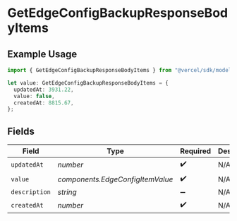 # GetEdgeConfigBackupResponseBodyItems

## Example Usage

```typescript
import { GetEdgeConfigBackupResponseBodyItems } from "@vercel/sdk/models/operations/getedgeconfigbackup.js";

let value: GetEdgeConfigBackupResponseBodyItems = {
  updatedAt: 3931.22,
  value: false,
  createdAt: 8815.67,
};
```

## Fields

| Field                            | Type                             | Required                         | Description                      |
| -------------------------------- | -------------------------------- | -------------------------------- | -------------------------------- |
| `updatedAt`                      | *number*                         | :heavy_check_mark:               | N/A                              |
| `value`                          | *components.EdgeConfigItemValue* | :heavy_check_mark:               | N/A                              |
| `description`                    | *string*                         | :heavy_minus_sign:               | N/A                              |
| `createdAt`                      | *number*                         | :heavy_check_mark:               | N/A                              |